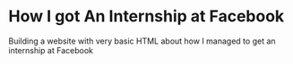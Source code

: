 # How I got An Internship at Facebook
Building a website with very basic HTML about how I managed to get an internship at Facebook 

